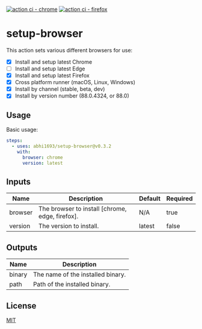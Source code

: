 [![action ci - chrome](https://github.com/abhi1693/setup-browser/actions/workflows/build-chrome.yml/badge.svg)](https://github.com/abhi1693/setup-browser/actions/workflows/build-chrome.yml) [![action ci - firefox](https://github.com/abhi1693/setup-browser/actions/workflows/build-firefox.yml/badge.svg)](https://github.com/abhi1693/setup-browser/actions/workflows/build-firefox.yml)

# setup-browser

This action sets various different browsers for use:

- [x] Install and setup latest Chrome
- [ ] Install and setup latest Edge
- [x] Install and setup latest Firefox
- [x] Cross platform runner (macOS, Linux, Windows)
- [x] Install by channel (stable, beta, dev)
- [x] Install by version number (88.0.4324, or 88.0)

## Usage

Basic usage:

```yaml
steps:
  - uses: abhi1693/setup-browser@v0.3.2
    with:
      browser: chrome
      version: latest
```

<!--- BEGIN_ACTION_DOCS --->
## Inputs

| Name | Description | Default | Required |
|------|-------------|---------|----------|
| browser | The browser to install [chrome, edge, firefox]. | N/A | true |
| version | The version to install. | latest | false |

## Outputs

| Name | Description |
|------|-------------|
| binary | The name of the installed binary. |
| path | Path of the installed binary. |
<!--- END_ACTION_DOCS --->

## License

[MIT](LICENSE)
